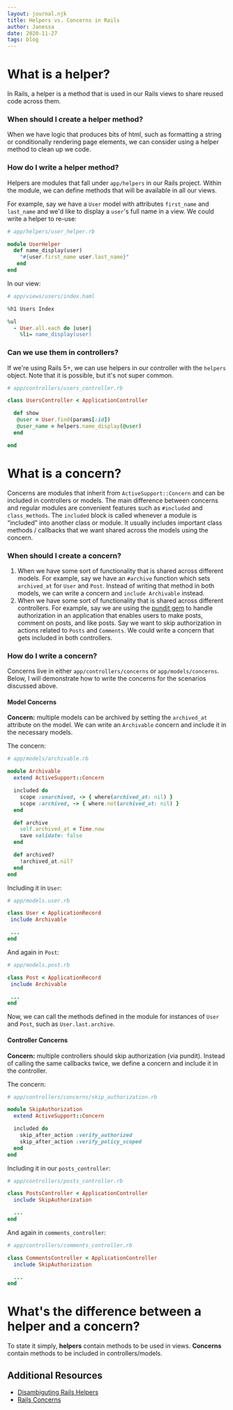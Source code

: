 ```yaml
---
layout: journal.njk
title: Helpers vs. Concerns in Rails
author: Janessa
date: 2020-11-27
tags: blog
---
```


# What is a helper?

In Rails, a helper is a method that is used in our Rails views to share reused code across them.

### When should I create a helper method?

When we have logic that produces bits of html, such as formatting a string or conditionally rendering page elements, we can consider using a helper method to clean up we code.

### How do I write a helper method?

Helpers are modules that fall under `app/helpers` in our Rails project. Within the module, we can define methods that will be available in all our views.

For example, say we have a `User` model with attributes `first_name` and `last_name` and we'd like to display a `user`'s full name in a view. We could write a helper to re-use:

```ruby
# app/helpers/user_helper.rb

module UserHelper
  def name_display(user)
    "#{user.first_name user.last_name}"
   end
end

```

In our view:

```ruby
# app/views/users/index.haml

%h1 Users Index

%ul
  - User.all.each do |user|
    %li= name_display(user)

```

### Can we use them in controllers?

If we're using Rails 5+, we can use helpers in our controller with the `helpers` object. Note that it is possible, but it's not super common.

```ruby
# app/controllers/users_controller.rb

class UsersController < ApplicationController

  def show
   @user = User.find(params[:id])
   @user_name = helpers.name_display(@user)
  end

end

```

# What is a concern?

Concerns are modules that inherit from `ActiveSupport::Concern` and can be included in controllers or models. The main difference between concerns and regular modules are convenient features such as `#included` and `class_methods`. The `included` block is called whenever a module is “included” into another class or module. It usually includes important class methods / callbacks that we want shared across the models using the concern.

### When should I create a concern?

1. When we have some sort of functionality that is shared across different models. For example, say we have an `#archive` function which sets `archived_at` for `User` and `Post`. Instead of writing that method in both models, we can write a concern and `include Archivable` instead.
2. When we have some sort of functionality that is shared across different controllers. For example, say we are using the [pundit gem](https://github.com/varvet/pundit) to handle authorization in an application that enables users to make posts, comment on posts, and like posts. Say we want to skip authorization in actions related to `Posts` and `Comments`. We could write a concern that gets included in both controllers.

### How do I write a concern?

Concerns live in either `app/controllers/concerns` or `app/models/concerns`.
Below, I will demonstrate how to write the concerns for the scenarios discussed above.

#### Model Concerns

**Concern:** multiple models can be archived by setting the `archived_at` attribute on the model. We can write an `Archivable` concern and include it in the necessary models.

The concern:

```ruby
# app/models/archivable.rb

module Archivable
  extend ActiveSupport::Concern

  included do
    scope :unarchived, -> { where(archived_at: nil) }
    scope :archived, -> { where.not(archived_at: nil) }
  end

  def archive
    self.archived_at = Time.now
    save validate: false
  end

  def archived?
    !archived_at.nil?
  end
end

```

Including it in `User`:

```ruby
# app/models.user.rb

class User < ApplicationRecord
 include Archivable

 ...
end

```

And again in `Post`:

```ruby
# app/models.post.rb

class Post < ApplicationRecord
 include Archivable

 ...
end

```

Now, we can call the methods defined in the module for instances of `User` and `Post`, such as `User.last.archive`.

#### Controller Concerns

**Concern:** multiple controllers should skip authorization (via pundit). Instead of calling the same callbacks twice, we define a concern and include it in the controller.

The concern:

```ruby
# app/controllers/concerns/skip_authorization.rb

module SkipAuthorization
  extend ActiveSupport::Concern

  included do
    skip_after_action :verify_authorized
    skip_after_action :verify_policy_scoped
  end
end

```

Including it in our `posts_controller`:

```ruby
# app/controllers/posts_controller.rb

class PostsController < ApplicationController
  include SkipAuthorization

  ...
end

```

And again in `comments_controller`:

```ruby
# app/controllers/comments_controller.rb

class CommentsController < ApplicationController
  include SkipAuthorization

  ...
end

```

# What's the difference between a helper and a concern?

To state it simply, **helpers** contain methods to be used in views. **Concerns** contain methods to be included in controllers/models.

## Additional Resources

- [Disambiguting Rails Helpers](https://thoughtbot.com/blog/disambiguate-rails-helpers)
- [Rails Concerns](https://api.rubyonrails.org/classes/ActiveSupport/Concern.html)
